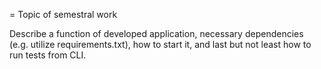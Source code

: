 = Topic of semestral work

Describe a function of developed application, necessary dependencies (e.g. utilize requirements.txt), how to start it, and last but not least how to run tests from CLI.